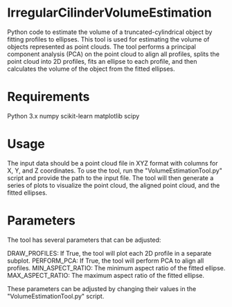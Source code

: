 # IrregularCilinderVolumeEstimation
Python code to estimate the volume of a truncated-cylindrical object by fitting profiles to ellipses.
This tool is used for estimating the volume of objects represented as point clouds. The tool performs a principal component analysis (PCA) on the point cloud to align all profiles, splits the point cloud into 2D profiles, fits an ellipse to each profile, and then calculates the volume of the object from the fitted ellipses.

# Requirements
Python 3.x
numpy
scikit-learn
matplotlib
scipy

# Usage
The input data should be a point cloud file in XYZ format with columns for X, Y, and Z coordinates. To use the tool, run the "VolumeEstimationTool.py" script and provide the path to the input file. The tool will then generate a series of plots to visualize the point cloud, the aligned point cloud, and the fitted ellipses.

# Parameters
The tool has several parameters that can be adjusted:

DRAW_PROFILES: If True, the tool will plot each 2D profile in a separate subplot.
PERFORM_PCA: If True, the tool will perform PCA to align all profiles.
MIN_ASPECT_RATIO: The minimum aspect ratio of the fitted ellipse.
MAX_ASPECT_RATIO: The maximum aspect ratio of the fitted ellipse.

These parameters can be adjusted by changing their values in the "VolumeEstimationTool.py" script.
